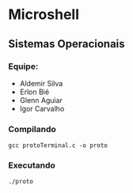 # Microshell

## Sistemas Operacionais

### Equipe:

- Aldemir Silva
- Erlon Bié
- Glenn Aguiar
- Igor Carvalho

### Compilando
```
gcc protoTerminal.c -o proto
```
### Executando
```
./proto
```

